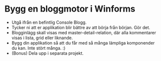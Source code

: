 ﻿Bygg en bloggmotor i Winforms
=============================

* Utgå ifrån en befintlig Console Blogg.
* Tycker ni att er applikation blir bättre av att börja från början. Gör det.
* Blogginlägg skall visas med master-detail-relation, där alla kommentarer visas i lista, grid eller liknande.
* Bygg din applikation så att du får med så många lämpliga komponender du kan. Inte stört många. :)
* (Bonus) Dela upp i separata projekt.
